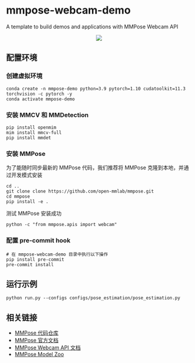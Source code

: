 # mmpose-webcam-demo

A template to build demos and applications with MMPose Webcam API

<div align="center">
    <img src="https://user-images.githubusercontent.com/15977946/171618680-49968673-6f11-4b9d-b63e-72543e8a75a0.gif">
</div>

## 配置环境

### 创建虚拟环境

```shell
conda create -n mmpose-demo python=3.9 pytorch=1.10 cudatoolkit=11.3 torchvision -c pytorch -y
conda activate mmpose-demo
```

### 安装 MMCV 和 MMDetection

```shell
pip install openmim
mim install mmcv-full
pip install mmdet
```

### 安装 MMPose

为了能随时同步最新的 MMPose 代码，我们推荐将 MMPose 克隆到本地，并通过开发模式安装

```shell
cd ..
git clone clone https://github.com/open-mmlab/mmpose.git
cd mmpose
pip install -e .
```

测试 MMPose 安装成功

```shell
python -c "from mmpose.apis import webcam"
```

### 配置 pre-commit hook

```shell
# 在 mmpose-webcam-demo 目录中执行以下操作
pip install pre-commit
pre-commit install
```

## 运行示例

```shell
python run.py --configs configs/pose_estimation/pose_estimation.py
```

## 相关链接

- [MMPose 代码仓库](https://github.com/open-mmlab/mmpose)
- [MMPose 官方文档](https://mmpose.readthedocs.io/en/latest/)
- [MMPose Webcam API 文档](https://mmpose.readthedocs.io/en/latest/api.html#mmpose-apis-webcam)
- [MMPose Model Zoo](https://mmpose.readthedocs.io/en/v0.26.0/modelzoo.html)
